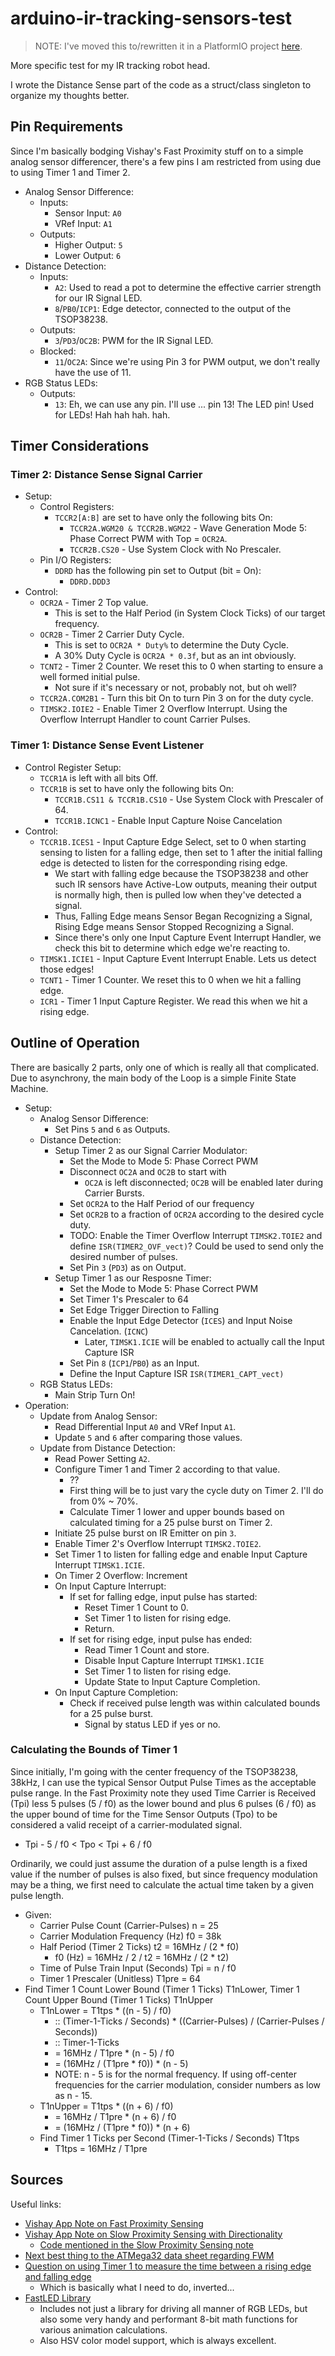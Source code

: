 # arduino-ir-tracking-sensors-test

> NOTE: I've moved this to/rewritten it in a PlatformIO project [here](https://github.com/joedski/arduino-ir-range-sensor).

More specific test for my IR tracking robot head.

I wrote the Distance Sense part of the code as a struct/class singleton to organize my thoughts better.



## Pin Requirements

Since I'm basically bodging Vishay's Fast Proximity stuff on to a simple analog sensor differencer, there's a few pins I am restricted from using due to using Timer 1 and Timer 2.

- Analog Sensor Difference:
  - Inputs:
    - Sensor Input: `A0`
    - VRef Input: `A1`
  - Outputs:
    - Higher Output: `5`
    - Lower Output: `6`
- Distance Detection:
  - Inputs:
    - `A2`: Used to read a pot to determine the effective carrier strength for our IR Signal LED.
    - `8`/`PB0`/`ICP1`: Edge detector, connected to the output of the TSOP38238.
  - Outputs:
    - `3`/`PD3`/`OC2B`: PWM for the IR Signal LED.
  - Blocked:
    - `11`/`OC2A`: Since we're using Pin 3 for PWM output, we don't really have the use of 11.
- RGB Status LEDs:
  - Outputs:
    - `13`: Eh, we can use any pin.  I'll use ... pin 13!  The LED pin!  Used for LEDs!  Hah hah hah.  hah.



## Timer Considerations


### Timer 2: Distance Sense Signal Carrier

- Setup:
  - Control Registers:
    - `TCCR2[A:B]` are set to have only the following bits On:
      - `TCCR2A.WGM20 & TCCR2B.WGM22` - Wave Generation Mode 5: Phase Correct PWM with Top = `OCR2A`.
      - `TCCR2B.CS20` - Use System Clock with No Prescaler.
  - Pin I/O Registers:
    - `DDRD` has the following pin set to Output (bit = On):
      - `DDRD.DDD3`
- Control:
  - `OCR2A` - Timer 2 Top value.
    - This is set to the Half Period (in System Clock Ticks) of our target frequency.
  - `OCR2B` - Timer 2 Carrier Duty Cycle.
    - This is set to `OCR2A * Duty%` to determine the Duty Cycle.
    - A 30% Duty Cycle is `OCR2A * 0.3f`, but as an int obviously.
  - `TCNT2` - Timer 2 Counter.  We reset this to 0 when starting to ensure a well formed initial pulse.
    - Not sure if it's necessary or not, probably not, but oh well?
  - `TCCR2A.COM2B1` - Turn this bit On to turn Pin 3 on for the duty cycle.
  - `TIMSK2.IOIE2` - Enable Timer 2 Overflow Interrupt.  Using the Overflow Interrupt Handler to count Carrier Pulses.


### Timer 1: Distance Sense Event Listener

- Control Register Setup:
  - `TCCR1A` is left with all bits Off.
  - `TCCR1B` is set to have only the following bits On:
    - `TCCR1B.CS11 & TCCR1B.CS10` - Use System Clock with Prescaler of 64.
    - `TCCR1B.ICNC1` - Enable Input Capture Noise Cancelation
- Control:
  - `TCCR1B.ICES1` - Input Capture Edge Select, set to 0 when starting sensing to listen for a falling edge, then set to 1 after the initial falling edge is detected to listen for the corresponding rising edge.
    - We start with falling edge because the TSOP38238 and other such IR sensors have Active-Low outputs, meaning their output is normally high, then is pulled low when they've detected a signal.
    - Thus, Falling Edge means Sensor Began Recognizing a Signal, Rising Edge means Sensor Stopped Recognizing a Signal.
    - Since there's only one Input Capture Event Interrupt Handler, we check this bit to determine which edge we're reacting to.
  - `TIMSK1.ICIE1` - Input Capture Event Interrupt Enable.  Lets us detect those edges!
  - `TCNT1` - Timer 1 Counter.  We reset this to 0 when we hit a falling edge.
  - `ICR1` - Timer 1 Input Capture Register.  We read this when we hit a rising edge.



## Outline of Operation

There are basically 2 parts, only one of which is really all that complicated.  Due to asynchrony, the main body of the Loop is a simple Finite State Machine.

- Setup:
  - Analog Sensor Difference:
    - Set Pins `5` and `6` as Outputs.
  - Distance Detection:
    - Setup Timer 2 as our Signal Carrier Modulator:
      - Set the Mode to Mode 5: Phase Correct PWM
      - Disconnect `OC2A` and `OC2B` to start with
        - `OC2A` is left disconnected; `OC2B` will be enabled later during Carrier Bursts.
      - Set `OCR2A` to the Half Period of our frequency
      - Set `OCR2B` to a fraction of `OCR2A` according to the desired cycle duty.
      - TODO: Enable the Timer Overflow Interrupt `TIMSK2.TOIE2` and define `ISR(TIMER2_OVF_vect)`?  Could be used to send only the desired number of pulses.
      - Set Pin `3` (`PD3`) as on Output.
    - Setup Timer 1 as our Resposne Timer:
      - Set the Mode to Mode 5: Phase Correct PWM
      - Set Timer 1's Prescaler to 64
      - Set Edge Trigger Direction to Falling
      - Enable the Input Edge Detector (`ICES`) and Input Noise Cancelation. (`ICNC`)
        - Later, `TIMSK1.ICIE` will be enabled to actually call the Input Capture ISR
      - Set Pin `8` (`ICP1`/`PB0`) as an Input.
      - Define the Input Capture ISR `ISR(TIMER1_CAPT_vect)`
  - RGB Status LEDs:
    - Main Strip Turn On!
- Operation:
  - Update from Analog Sensor:
    - Read Differential Input `A0` and VRef Input `A1`.
    - Update `5` and `6` after comparing those values.
  - Update from Distance Detection:
    - Read Power Setting `A2`.
    - Configure Timer 1 and Timer 2 according to that value.
      - ??
      - First thing will be to just vary the cycle duty on Timer 2.  I'll do from 0% ~ 70%.
      - Calculate Timer 1 lower and upper bounds based on calculated timing for a 25 pulse burst on Timer 2.
    - Initiate 25 pulse burst on IR Emitter on pin `3`.
    - Enable Timer 2's Overflow Interrupt `TIMSK2.TOIE2`.
    - Set Timer 1 to listen for falling edge and enable Input Capture Interrupt `TIMSK1.ICIE`.
    - On Timer 2 Overflow: Increment
    - On Input Capture Interrupt:
      - If set for falling edge, input pulse has started:
        - Reset Timer 1 Count to 0.
        - Set Timer 1 to listen for rising edge.
        - Return.
      - If set for rising edge, input pulse has ended:
        - Read Timer 1 Count and store.
        - Disable Input Capture Interrupt `TIMSK1.ICIE`
        - Set Timer 1 to listen for rising edge.
        - Update State to Input Capture Completion.
    - On Input Capture Completion:
      - Check if received pulse length was within calculated bounds for a 25 pulse burst.
        - Signal by status LED if yes or no.


### Calculating the Bounds of Timer 1

Since initially, I'm going with the center frequency of the TSOP38238, 38kHz, I can use the typical Sensor Output Pulse Times as the acceptable pulse range.  In the Fast Proximity note they used Time Carrier is Received (Tpi) less 5 pulses (5 / f0) as the lower bound and plus 6 pulses (6 / f0) as the upper bound of time for the Time Sensor Outputs (Tpo) to be considered a valid receipt of a carrier-modulated signal.

- Tpi - 5 / f0 \< Tpo \< Tpi + 6 / f0

Ordinarily, we could just assume the duration of a pulse length is a fixed value if the number of pulses is also fixed, but since frequency modulation may be a thing, we first need to calculate the actual time taken by a given pulse length.

- Given:
  - Carrier Pulse Count (Carrier-Pulses) n = 25
  - Carrier Modulation Frequency (Hz) f0 = 38k
  - Half Period (Timer 2 Ticks) t2 = 16MHz / (2 * f0)
    - f0 (Hz) = 16MHz / 2 / t2 = 16MHz / (2 * t2)
  - Time of Pulse Train Input (Seconds) Tpi = n / f0
  - Timer 1 Prescaler (Unitless) T1pre = 64
- Find Timer 1 Count Lower Bound (Timer 1 Ticks) T1nLower, Timer 1 Count Upper Bound (Timer 1 Ticks) T1nUpper
  - T1nLower = T1tps * ((n - 5) / f0)
    - :: (Timer-1-Ticks / Seconds) * ((Carrier-Pulses) / (Carrier-Pulses / Seconds))
    - :: Timer-1-Ticks
    - = 16MHz / T1pre * (n - 5) / f0
    - = (16MHz / (T1pre * f0)) * (n - 5)
    - NOTE: n - 5 is for the normal frequency.  If using off-center frequencies for the carrier modulation, consider numbers as low as n - 15.
  - T1nUpper = T1tps * ((n + 6) / f0)
    - = 16MHz / T1pre * (n + 6) / f0
    - = (16MHz / (T1pre * f0)) * (n + 6)
  - Find Timer 1 Ticks per Second (Timer-1-Ticks / Seconds) T1tps
    - T1tps = 16MHz / T1pre



## Sources

Useful links:
- [Vishay App Note on Fast Proximity Sensing](http://www.vishay.com/docs/82741/tssp4056sensor.pdf)
- [Vishay App Note on Slow Proximity Sensing with Directionality](https://www.vishay.com/docs/82729/tsspagcpsensor.pdf)
  - [Code mentioned in the Slow Proximity Sensing note](http://www.vishay.com/doc?82728)
- [Next best thing to the ATMega32 data sheet regarding FWM](https://www.arduino.cc/en/Tutorial/SecretsOfArduinoPWM)
- [Question on using Timer 1 to measure the time between a rising edge and falling edge](https://arduino.stackexchange.com/questions/8782/how-to-use-timer1-at328mega-to-measure-the-time-between-rising-edges-of-two-in)
  - Which is basically what I need to do, inverted...
- [FastLED Library](http://fastled.io/)
  - Includes not just a library for driving all manner of RGB LEDs, but also some very handy and performant 8-bit math functions for various animation calculations.
  - Also HSV color model support, which is always excellent.
